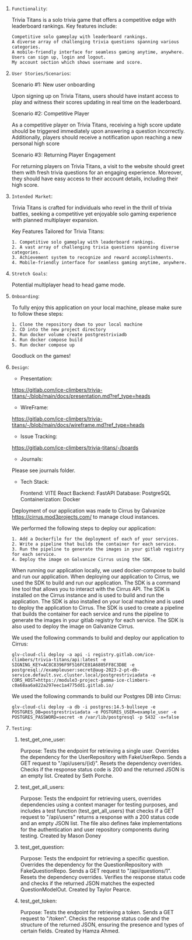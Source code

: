 1.  `Functionality`:

    Trivia Titans is a solo trivia game that offers a competitive edge with leaderboard rankings. Key features include:

        Competitive solo gameplay with leaderboard rankings.
        A diverse array of challenging trivia questions spanning various categories.
        A mobile-friendly interface for seamless gaming anytime, anywhere.
        Users can sign up, login and logout.
        My account section which shows username and score.

2.  `User Stories/Scenarios`:

    Scenario #1: New user onboarding

    Upon signing up on Trivia Titans, users should have instant access to play and witness their scores updating in real time on the leaderboard.

    Scenario #2: Competitive Player

    As a competitive player on Trivia Titans, receiving a high score update should be triggered immediately upon answering a question incorrectly. Additionally, players should receive a notification upon reaching a new personal high score

    Scenario #3: Returning Player Engagement

    For returning players on Trivia Titans, a visit to the website should greet them with fresh trivia questions for an engaging experience. Moreover, they should have easy access to their account details, including their high score.

3.  `Intended Market`:

    Trivia Titans is crafted for individuals who revel in the thrill of trivia battles, seeking a competitive yet enjoyable solo gaming experience with planned multiplayer expansion.

    Key Features Tailored for Trivia Titans:

        1. Competitive solo gameplay with leaderboard rankings.
        2. A vast array of challenging trivia questions spanning diverse categories.
        3. Achievement system to recognize and reward accomplishments.
        4. Mobile-friendly interface for seamless gaming anytime, anywhere.

4.  `Stretch Goals`:

    Potential multiplayer head to head game mode.

5.  `Onboarding`:

    To fully enjoy this application on your local machine, please make sure to follow these steps:

        1. Clone the repository down to your local machine
        2. CD into the new project directory
        3. Run docker volume create postgrestriviadb
        4. Run docker compose build
        5. Run docker compose up

    Goodluck on the games!

6.  `Design`:

    - Presentation:

    https://gitlab.com/ice-climbers/trivia-titans/-/blob/main/docs/presentation.md?ref_type=heads

    - WireFrame:

    https://gitlab.com/ice-climbers/trivia-titans/-/blob/main/docs/wireframe.md?ref_type=heads

    - Issue Tracking:

    https://gitlab.com/ice-climbers/trivia-titans/-/boards

    - Journals:

    Please see journals folder.

    - Tech Stack:

      Frontend: VITE React
      Backend: FastAPI
      Database: PostgreSQL
      Containerization: Docker

    Deployment of our application was made to Cirrus by Galvanize https://cirrus.mod3projects.com/ to manage cloud instances.

    We performed the following steps to deploy our application:

        1. Add a Dockerfile for the deployment of each of your services.
        2. Write a pipeline that builds the container for each service.
        3. Run the pipeline to generate the images in your gitlab registry for each service.
        4. Deploy the image on Galvanize Cirrus using the SDK.

    When running our application locally, we used docker-compose to build and run our application. When deploying our application to Cirrus, we used the SDK to build and run our application. The SDK is a command line tool that allows you to interact with the Cirrus API. The SDK is installed on the Cirrus instance and is used to build and run the application. The SDK is also installed on your local machine and is used to deploy the application to Cirrus. The SDK is used to create a pipeline that builds the container for each service and runs the pipeline to generate the images in your gitlab registry for each service. The SDK is also used to deploy the image on Galvanize Cirrus.

    We used the following commands to build and deploy our application to Cirrus:

        glv-cloud-cli deploy -a api -i registry.gitlab.com/ice-climbers/trivia-titans/api:latest -e SIGNING_KEY=AC8C8396F9F516FCE01A6805FF8C3D8E -e postgresql://exampleuser:secret@aug-2023-2-pt-db-service.default.svc.cluster.local/postgrestriviadata -e CORS_HOST=https://module3-project-gamma-ice-climbers-c0a68aa6a822a297eec1a4775dd1.gitlab.io/

    We used the following commands to build our Postgres DB into Cirrus:

        glv-cloud-cli deploy -a db -i postgres:14.5-bullseye -e POSTGRES_DB=postgrestriviadata -e POSTGRES_USER=example_user -e POSTGRES_PASSWORD=secret -m /var/lib/postgresql -p 5432 -x=false

7.  `Testing`:

    1. test_get_one_user:

       Purpose: Tests the endpoint for retrieving a single user. Overrides the dependency for the UserRepository with FakeUserRepo. Sends a GET request to "/api/users/{id}". Resets the dependency overrides. Checks if the response status code is 200 and the returned JSON is an empty list. Created by Seth Porche.

    2. test_get_all_users:

       Purpose: Tests the endpoint for retrieving users, overrides dependencies using a context manager for testing purposes, and includes a test function (test_get_all_users) that checks if a GET request to "/api/users" returns a response with a 200 status code and an empty JSON list. The file also defines fake implementations for the authentication and user repository components during testing. Created by Mason Doney

    3. test_get_question:

       Purpose: Tests the endpoint for retrieving a specific question. Overrides the dependency for the QuestionRepository with FakeQuestionRepo. Sends a GET request to "/api/questions/1". Resets the dependency overrides. Verifies the response status code and checks if the returned JSON matches the expected QuestionModelOut. Created by Taylor Pearce.

    4. test_get_token:

       Purpose: Tests the endpoint for retrieving a token. Sends a GET request to "/token". Checks the response status code and the structure of the returned JSON, ensuring the presence and types of certain fields. Created by Hamza Ahmed.
